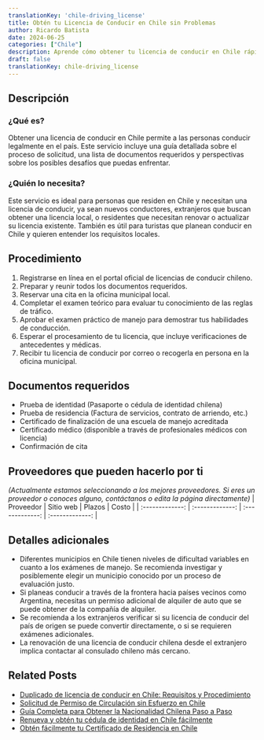```yaml
---
translationKey: 'chile-driving_license'
title: Obtén tu Licencia de Conducir en Chile sin Problemas
author: Ricardo Batista
date: 2024-06-25
categories: ["Chile"]
description: Aprende cómo obtener tu licencia de conducir en Chile rápidamente con esta guía paso a paso. Incluye consejos esenciales y documentos requeridos.
draft: false
translationKey: chile-driving_license
---
```


## Descripción
### ¿Qué es?
Obtener una licencia de conducir en Chile permite a las personas conducir legalmente en el país. Este servicio incluye una guía detallada sobre el proceso de solicitud, una lista de documentos requeridos y perspectivas sobre los posibles desafíos que puedas enfrentar.

### ¿Quién lo necesita?
Este servicio es ideal para personas que residen en Chile y necesitan una licencia de conducir, ya sean nuevos conductores, extranjeros que buscan obtener una licencia local, o residentes que necesitan renovar o actualizar su licencia existente. También es útil para turistas que planean conducir en Chile y quieren entender los requisitos locales.

## Procedimiento

1. Registrarse en línea en el portal oficial de licencias de conducir chileno.
2. Preparar y reunir todos los documentos requeridos.
3. Reservar una cita en la oficina municipal local.
4. Completar el examen teórico para evaluar tu conocimiento de las reglas de tráfico.
5. Aprobar el examen práctico de manejo para demostrar tus habilidades de conducción.
6. Esperar el procesamiento de tu licencia, que incluye verificaciones de antecedentes y médicas.
7. Recibir tu licencia de conducir por correo o recogerla en persona en la oficina municipal.

## Documentos requeridos

- Prueba de identidad (Pasaporte o cédula de identidad chilena)
- Prueba de residencia (Factura de servicios, contrato de arriendo, etc.)
- Certificado de finalización de una escuela de manejo acreditada
- Certificado médico (disponible a través de profesionales médicos con licencia)
- Confirmación de cita

## Proveedores que pueden hacerlo por ti
_(Actualmente estamos seleccionando a los mejores proveedores. Si eres un proveedor o conoces alguno, contáctanos o edita la página directamente)_
| Proveedor       |     Sitio web    |     Plazos    |       Costo     |
| :-------------: | :-------------:  |  :-------------: | :-------------: |

## Detalles adicionales

- Diferentes municipios en Chile tienen niveles de dificultad variables en cuanto a los exámenes de manejo. Se recomienda investigar y posiblemente elegir un municipio conocido por un proceso de evaluación justo.
- Si planeas conducir a través de la frontera hacia países vecinos como Argentina, necesitas un permiso adicional de alquiler de auto que se puede obtener de la compañía de alquiler.
- Se recomienda a los extranjeros verificar si su licencia de conducir del país de origen se puede convertir directamente, o si se requieren exámenes adicionales.
- La renovación de una licencia de conducir chilena desde el extranjero implica contactar al consulado chileno más cercano.


## Related Posts

- [Duplicado de licencia de conducir en Chile: Requisitos y Procedimiento](https://tramitit.com/es/guides/chile/solicitud_de_duplicado_de_licencia_de_conducir/)
- [Solicitud de Permiso de Circulación sin Esfuerzo en Chile](https://tramitit.com/es/guides/chile/permiso_de_circulaci%C3%B3n/)
- [Guía Completa para Obtener la Nacionalidad Chilena Paso a Paso](https://tramitit.com/es/guides/chile/solicitud_de_nacionalidad/)
- [Renueva y obtén tu cédula de identidad en Chile fácilmente](https://tramitit.com/es/guides/chile/c%C3%A9dula_de_identidad/)
- [Obtén fácilmente tu Certificado de Residencia en Chile](https://tramitit.com/es/guides/chile/certificado_de_residencia/)